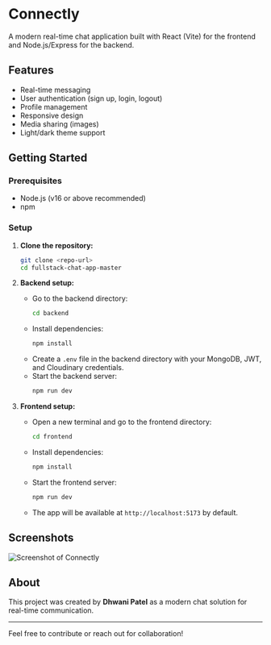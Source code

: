 # Connectly

A modern real-time chat application built with React (Vite) for the frontend and Node.js/Express for the backend.

## Features
- Real-time messaging
- User authentication (sign up, login, logout)
- Profile management
- Responsive design
- Media sharing (images)
- Light/dark theme support

## Getting Started

### Prerequisites
- Node.js (v16 or above recommended)
- npm

### Setup

1. **Clone the repository:**
   ```bash
   git clone <repo-url>
   cd fullstack-chat-app-master
   ```

2. **Backend setup:**
   - Go to the backend directory:
     ```bash
     cd backend
     ```
   - Install dependencies:
     ```bash
     npm install
     ```
   - Create a `.env` file in the backend directory with your MongoDB, JWT, and Cloudinary credentials.
   - Start the backend server:
     ```bash
     npm run dev
     ```

3. **Frontend setup:**
   - Open a new terminal and go to the frontend directory:
     ```bash
     cd frontend
     ```
   - Install dependencies:
     ```bash
     npm install
     ```
   - Start the frontend server:
     ```bash
     npm run dev
     ```
   - The app will be available at `http://localhost:5173` by default.

## Screenshots
![Screenshot of Connectly](public/screenshot-for-readme.png)

## About
This project was created by **Dhwani Patel** as a modern chat solution for real-time communication.

---
Feel free to contribute or reach out for collaboration! 